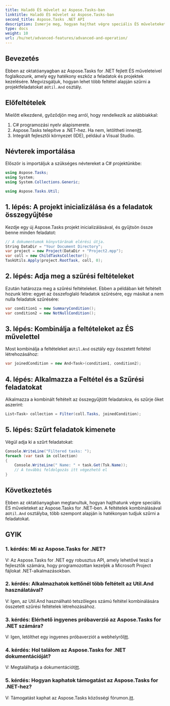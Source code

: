 ```yaml
---
title: Haladó ÉS művelet az Aspose.Tasks-ban
linktitle: Haladó ÉS művelet az Aspose.Tasks-ban
second_title: Aspose.Tasks .NET API
description: Ismerje meg, hogyan hajthat végre speciális ÉS műveleteket az Aspose.Tasks for .NET-ben a projektfeladatok hatékony szűréséhez több feltétel alapján.
type: docs
weight: 10
url: /hu/net/advanced-features/advanced-and-operation/
---
```

## Bevezetés

 Ebben az oktatóanyagban az Aspose.Tasks for .NET fejlett ÉS műveleteivel foglalkozunk, amely egy hatékony eszköz a feladatok és projektek kezelésére. Megvizsgáljuk, hogyan lehet több feltétel alapján szűrni a projektfeladatokat a`Util.And` osztály.

## Előfeltételek

Mielőtt elkezdené, győződjön meg arról, hogy rendelkezik az alábbiakkal:

1. C# programozási nyelv alapismerete.
2.  Aspose.Tasks telepítve a .NET-hez. Ha nem, letöltheti innen[itt](https://releases.aspose.com/tasks/net/).
3. Integrált fejlesztői környezet (IDE), például a Visual Studio.

## Névterek importálása

Először is importáljuk a szükséges névtereket a C# projektünkbe:

```csharp
using Aspose.Tasks;
using System;
using System.Collections.Generic;

using Aspose.Tasks.Util;

```

## 1. lépés: A projekt inicializálása és a feladatok összegyűjtése

Kezdje egy új Aspose.Tasks projekt inicializálásával, és gyűjtsön össze benne minden feladatot:

```csharp
// A dokumentumok könyvtárának elérési útja.
String DataDir = "Your Document Directory";
var project = new Project(DataDir + "Project2.mpp");
var coll = new ChildTasksCollector();
TaskUtils.Apply(project.RootTask, coll, 0);
```

## 2. lépés: Adja meg a szűrési feltételeket

Ezután határozza meg a szűrési feltételeket. Ebben a példában két feltételt hozunk létre: egyet az összefoglaló feladatok szűrésére, egy másikat a nem nulla feladatok szűrésére:

```csharp
var condition1 = new SummaryCondition();
var condition2 = new NotNullCondition();
```

## 3. lépés: Kombinálja a feltételeket az ÉS művelettel

 Most kombinálja a feltételeket a`Util.And` osztály egy összetett feltétel létrehozásához:

```csharp
var joinedCondition = new And<Task>(condition1, condition2);
```

## 4. lépés: Alkalmazza a Feltétel és a Szűrési feladatokat

Alkalmazza a kombinált feltételt az összegyűjtött feladatokra, és szűrje őket aszerint:

```csharp
List<Task> collection = Filter(coll.Tasks, joinedCondition);
```

## 5. lépés: Szűrt feladatok kimenete

Végül adja ki a szűrt feladatokat:

```csharp
Console.WriteLine("Filtered tasks: ");
foreach (var task in collection)
{
    Console.WriteLine(" Name: " + task.Get(Tsk.Name));
    // A további feldolgozás itt végezhető el
}
```

## Következtetés

 Ebben az oktatóanyagban megtanultuk, hogyan hajthatunk végre speciális ÉS műveleteket az Aspose.Tasks for .NET-ben. A feltételek kombinálásával a`Util.And` osztályba, több szempont alapján is hatékonyan tudjuk szűrni a feladatokat.

## GYIK

### 1. kérdés: Mi az Aspose.Tasks for .NET?

V: Az Aspose.Tasks for .NET egy robusztus API, amely lehetővé teszi a fejlesztők számára, hogy programozottan kezeljék a Microsoft Project fájlokat .NET-alkalmazásokban.

### 2. kérdés: Alkalmazhatok kettőnél több feltételt az Util.And használatával?

V: Igen, az Util.And használható tetszőleges számú feltétel kombinálására összetett szűrési feltételek létrehozásához.

### 3. kérdés: Elérhető ingyenes próbaverzió az Aspose.Tasks for .NET számára?

 V: Igen, letölthet egy ingyenes próbaverziót a webhelyről[itt](https://releases.aspose.com/).

### 4. kérdés: Hol találom az Aspose.Tasks for .NET dokumentációját?

 V: Megtalálhatja a dokumentációt[itt](https://reference.aspose.com/tasks/net/).

### 5. kérdés: Hogyan kaphatok támogatást az Aspose.Tasks for .NET-hez?

 V: Támogatást kaphat az Aspose.Tasks közösségi fórumon.[itt](https://forum.aspose.com/c/tasks/15).